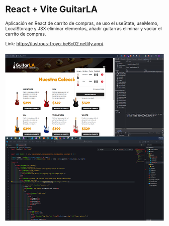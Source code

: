 # React + Vite GuitarLA

Aplicación en React de carrito de compras, se uso el useState, useMemo, LocalStorage y JSX eliminar elementos, añadir guitarras eliminar y vaciar el carrito de compras.

Link: https://lustrous-froyo-be6c02.netlify.app/

<img src="../imgs/01.png">